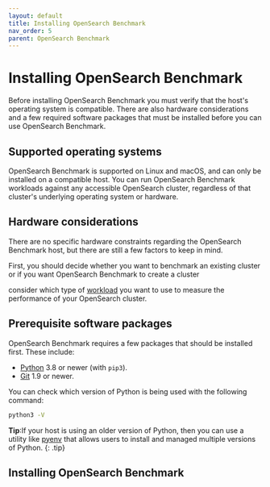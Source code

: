 ```yaml
---
layout: default
title: Installing OpenSearch Benchmark
nav_order: 5
parent: OpenSearch Benchmark
---
```


# Installing OpenSearch Benchmark

Before installing OpenSearch Benchmark you must verify that the host's operating system is compatible. There are also hardware considerations and a few required software packages that must be installed before you can use OpenSearch Benchmark.

## Supported operating systems

OpenSearch Benchmark is supported on Linux and macOS, and can only be installed on a compatible host. You can run OpenSearch Benchmark workloads against any accessible OpenSearch cluster, regardless of that cluster's underlying operating system or hardware.

## Hardware considerations

There are no specific hardware constraints regarding the OpenSearch Benchmark host, but there are still a few factors to keep in mind.

First, you should decide whether you want to benchmark an existing cluster or if you want OpenSearch Benchmark to create a cluster 

consider which type of [workload]({{site.url}}{{site.baseurl}}/_tuning-your-cluster/opensearch-benchmark/workloads/) you want to use to measure the performance of your OpenSearch cluster.

## Prerequisite software packages

OpenSearch Benchmark requires a few packages that should be installed first. These include:
- [Python](https://www.python.org/) 3.8 or newer (with `pip3`).
- [Git](https://git-scm.com/) 1.9 or newer.

You can check which version of Python is being used with the following command:
```bash
python3 -V
```

**Tip**:If your host is using an older version of Python, then you can use a utility like [pyenv](https://github.com/pyenv/pyenv) that allows users to install and managed multiple versions of Python.
{: .tip}



## Installing OpenSearch Benchmark